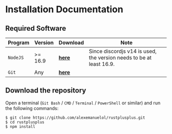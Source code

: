 # Installation Documentation

## Required Software

Program | Version | Download | Note
------- | ------- | -------- | ----
`NodeJS` | >= 16.9 | [**here**](https://nodejs.org/en/download/) | Since discordjs v14 is used, the version needs to be at least 16.9.
`Git` | Any | [**here**](https://git-scm.com/downloads) | &nbsp;


## Download the repository

Open a terminal (`Git Bash` / `CMD` / `Terminal` / `PowerShell` or similar) and run the following commands:

    $ git clone https://github.com/alexemanuelol/rustplusplus.git
    $ cd rustplusplus
    $ npm install
